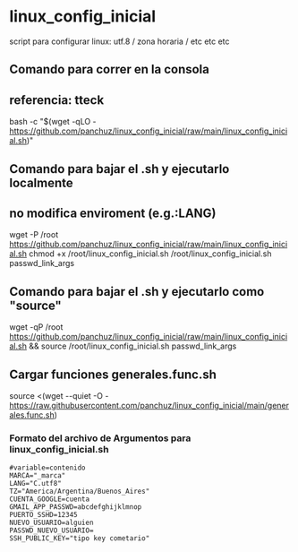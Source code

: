 # linux_config_inicial
script para configurar linux: utf.8 / zona horaria / etc etc etc

## Comando para correr en la consola 
## referencia: tteck
bash -c "$(wget -qLO - https://github.com/panchuz/linux_config_inicial/raw/main/linux_config_inicial.sh)"

## Comando para bajar el .sh y ejecutarlo localmente
## no modifica enviroment (e.g.:LANG)
wget -P /root https://github.com/panchuz/linux_config_inicial/raw/main/linux_config_inicial.sh 
chmod +x /root/linux_config_inicial.sh
/root/linux_config_inicial.sh passwd_link_args

## Comando para bajar el .sh y ejecutarlo como "source"
wget -qP /root https://github.com/panchuz/linux_config_inicial/raw/main/linux_config_inicial.sh &&
source /root/linux_config_inicial.sh passwd_link_args

## Cargar funciones generales.func.sh
source <(wget --quiet -O - https://raw.githubusercontent.com/panchuz/linux_config_inicial/main/generales.func.sh)

### Formato del archivo de Argumentos para linux_config_inicial.sh
```
#variable=contenido
MARCA="_marca"
LANG="C.utf8"
TZ="America/Argentina/Buenos_Aires"
CUENTA_GOOGLE=cuenta
GMAIL_APP_PASSWD=abcdefghijklmnop
PUERTO_SSHD=12345
NUEVO_USUARIO=alguien
PASSWD_NUEVO_USUARIO=
SSH_PUBLIC_KEY="tipo key cometario"
```

